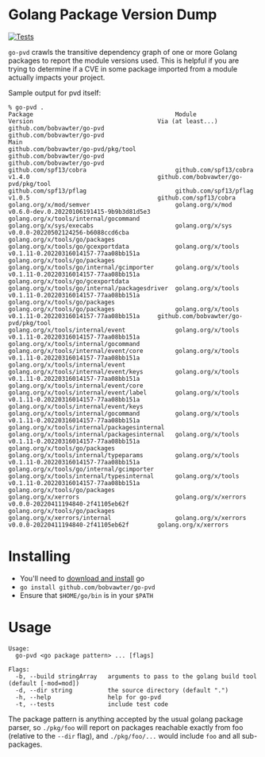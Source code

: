 # Golang Package Version Dump

[![Tests](https://github.com/bobvawter/go-pvd/actions/workflows/tests.yaml/badge.svg)](https://github.com/bobvawter/go-pvd/actions/workflows/tests.yaml)

`go-pvd` crawls the transitive dependency graph of one or more Golang packages to report the module
versions used. This is helpful if you are trying to determine if a CVE in some package imported from
a module actually impacts your project.

Sample output for pvd itself:

```
% go-pvd .
Package                                        Module                       Version                                   Via (at least...)
github.com/bobvawter/go-pvd                    github.com/bobvawter/go-pvd                                            Main
github.com/bobvawter/go-pvd/pkg/tool           github.com/bobvawter/go-pvd                                            github.com/bobvawter/go-pvd
github.com/spf13/cobra                         github.com/spf13/cobra       v1.4.0                                    github.com/bobvawter/go-pvd/pkg/tool
github.com/spf13/pflag                         github.com/spf13/pflag       v1.0.5                                    github.com/spf13/cobra
golang.org/x/mod/semver                        golang.org/x/mod             v0.6.0-dev.0.20220106191415-9b9b3d81d5e3  golang.org/x/tools/internal/gocommand
golang.org/x/sys/execabs                       golang.org/x/sys             v0.0.0-20220502124256-b6088ccd6cba        golang.org/x/tools/go/packages
golang.org/x/tools/go/gcexportdata             golang.org/x/tools           v0.1.11-0.20220316014157-77aa08bb151a     golang.org/x/tools/go/packages
golang.org/x/tools/go/internal/gcimporter      golang.org/x/tools           v0.1.11-0.20220316014157-77aa08bb151a     golang.org/x/tools/go/gcexportdata
golang.org/x/tools/go/internal/packagesdriver  golang.org/x/tools           v0.1.11-0.20220316014157-77aa08bb151a     golang.org/x/tools/go/packages
golang.org/x/tools/go/packages                 golang.org/x/tools           v0.1.11-0.20220316014157-77aa08bb151a     github.com/bobvawter/go-pvd/pkg/tool
golang.org/x/tools/internal/event              golang.org/x/tools           v0.1.11-0.20220316014157-77aa08bb151a     golang.org/x/tools/internal/gocommand
golang.org/x/tools/internal/event/core         golang.org/x/tools           v0.1.11-0.20220316014157-77aa08bb151a     golang.org/x/tools/internal/event
golang.org/x/tools/internal/event/keys         golang.org/x/tools           v0.1.11-0.20220316014157-77aa08bb151a     golang.org/x/tools/internal/event/core
golang.org/x/tools/internal/event/label        golang.org/x/tools           v0.1.11-0.20220316014157-77aa08bb151a     golang.org/x/tools/internal/event/keys
golang.org/x/tools/internal/gocommand          golang.org/x/tools           v0.1.11-0.20220316014157-77aa08bb151a     golang.org/x/tools/internal/packagesinternal
golang.org/x/tools/internal/packagesinternal   golang.org/x/tools           v0.1.11-0.20220316014157-77aa08bb151a     golang.org/x/tools/go/packages
golang.org/x/tools/internal/typeparams         golang.org/x/tools           v0.1.11-0.20220316014157-77aa08bb151a     golang.org/x/tools/go/internal/gcimporter
golang.org/x/tools/internal/typesinternal      golang.org/x/tools           v0.1.11-0.20220316014157-77aa08bb151a     golang.org/x/tools/go/packages
golang.org/x/xerrors                           golang.org/x/xerrors         v0.0.0-20220411194840-2f41105eb62f        golang.org/x/tools/go/packages
golang.org/x/xerrors/internal                  golang.org/x/xerrors         v0.0.0-20220411194840-2f41105eb62f        golang.org/x/xerrors
```

# Installing

* You'll need to [download and install](https://golang.org/doc/install) go
* `go install github.com/bobvawter/go-pvd`
* Ensure that `$HOME/go/bin` is in your `$PATH`

# Usage

```
Usage:
  go-pvd <go package pattern> ... [flags]

Flags:
  -b, --build stringArray   arguments to pass to the golang build tool (default [-mod=mod])
  -d, --dir string          the source directory (default ".")
  -h, --help                help for go-pvd
  -t, --tests               include test code
```

The package pattern is anything accepted by the usual golang package parser, so `./pkg/foo` will
report on packages reachable exactly from foo (relative to the `--dir` flag), and `./pkg/foo/...`
would include `foo` and all sub-packages.
